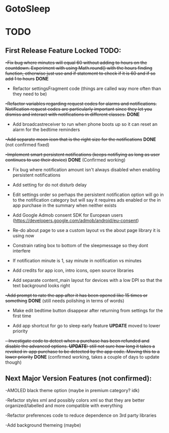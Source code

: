 # GotoSleep

# TODO
## First Release Feature Locked TODO:

~~-Fix bug where minutes will equal 60 without adding to hours on the countdown. Experiment with using Math.round() with the hours finding function, otherwise just use and if statement to check if it is 60 and if so add 1 to hours~~ **DONE** 

- Refactor settingsFragment code (things are called way more often than they need to be)

~~-Refactor variables regarding request codes for alarms and notifications. Notification request codes are particularly important since they let you dismiss and interact with notifications in different classes.~~ **DONE**

- Add broadcastreceiver to run when phone boots up so it can reset an alarm for the bedtime reminders 

~~-Add separate moon icon that is the right size for the notifications~~ **DONE** (not confirmed fixed)

~~-Implement smart persistent notifications (keeps notifiying as long as user continues to use their device)~~ **DONE** (Confirmed working)

- Fix bug where notification amount isn't always disabled when enabling persistent notifications

- Add setting for do not disturb delay

- Edit settings order so perhaps the persistent notification option will go in to the notification category but will say it requires ads enabled or the in app purchase in the summary when neither exists

- Add Google Admob consent SDK for European users (https://developers.google.com/admob/android/eu-consent)

- Re-do about page to use a custom layout vs the about page library it is using now

- Constrain rating box to bottom of the sleepmessage so they dont interfere

- If notification minute is 1, say minute in notification vs minutes

- Add credits for app icon, intro icons, open source libraries

- Add separate content_main layout for devices with a low DPI so that the text background looks right

~~-Add prompt to rate the app after it has been opened like 15 times or something~~ **DONE** (still needs polishing in terms of words)

- Make edit bedtime button disappear after returning from settings for the first time

- Add app shortcut for go to sleep early feature **UPDATE** moved to lower priority

~~- Investigate code to detect when a purchase has been refunded and disable the advanced options. **UPDATE:** still not sure how long it takes a revoked in-app purchase to be detected by the app code. Moving this to a lower priority~~ **DONE** (confirmed working, takes a couple of days to update though)



## Next Major Version Features (not confirmed):

-AMOLED black theme option (maybe in premium category? idk)

-Refactor styles xml and possibly colors xml so that they are better organized/labelled and more compatible with everything

-Refactor preferences code to reduce dependence on 3rd party libraries

-Add background themeing (maybe)

